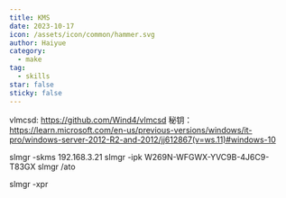 ```yaml
---
title: KMS
date: 2023-10-17
icon: /assets/icon/common/hammer.svg
author: Haiyue
category:
  - make
tag:
  - skills
star: false
sticky: false
---
```



vlmcsd: https://github.com/Wind4/vlmcsd
秘钥：https://learn.microsoft.com/en-us/previous-versions/windows/it-pro/windows-server-2012-R2-and-2012/jj612867(v=ws.11)#windows-10

slmgr -skms 192.168.3.21
slmgr -ipk W269N-WFGWX-YVC9B-4J6C9-T83GX
slmgr /ato

slmgr -xpr


